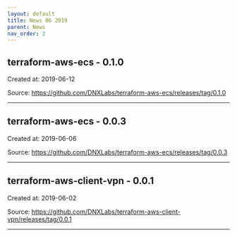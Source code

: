 ```yaml
---
layout: default
title: News 06 2019
parent: News
nav_order: 2
---
```




## terraform-aws-ecs - 0.1.0


Created at: 2019-06-12

<!-- TODO: Include source link to the version tag -->
Source: https://github.com/DNXLabs/terraform-aws-ecs/releases/tag/0.1.0

---


## terraform-aws-ecs - 0.0.3


Created at: 2019-06-06

<!-- TODO: Include source link to the version tag -->
Source: https://github.com/DNXLabs/terraform-aws-ecs/releases/tag/0.0.3

---


## terraform-aws-client-vpn - 0.0.1


Created at: 2019-06-02

<!-- TODO: Include source link to the version tag -->
Source: https://github.com/DNXLabs/terraform-aws-client-vpn/releases/tag/0.0.1

---

